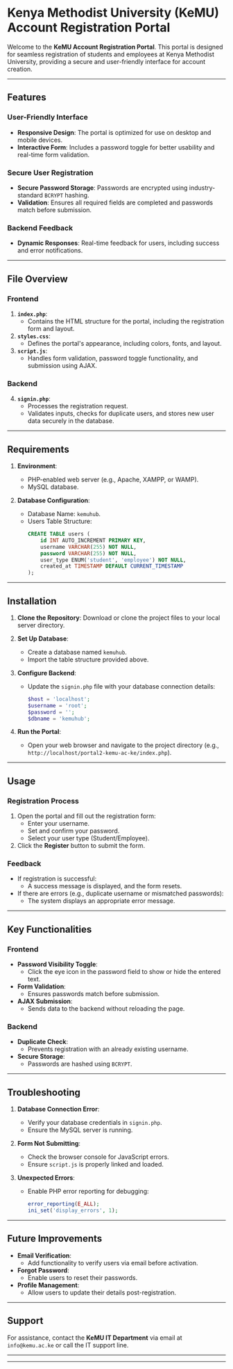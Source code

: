 # Kenya Methodist University (KeMU) Account Registration Portal

Welcome to the **KeMU Account Registration Portal**. This portal is designed for seamless registration of students and employees at Kenya Methodist University, providing a secure and user-friendly interface for account creation.

---

## Features

### User-Friendly Interface
- **Responsive Design**: The portal is optimized for use on desktop and mobile devices.
- **Interactive Form**: Includes a password toggle for better usability and real-time form validation.

### Secure User Registration
- **Secure Password Storage**: Passwords are encrypted using industry-standard `BCRYPT` hashing.
- **Validation**: Ensures all required fields are completed and passwords match before submission.

### Backend Feedback
- **Dynamic Responses**: Real-time feedback for users, including success and error notifications.

---

## File Overview

### Frontend
1. **`index.php`**: 
   - Contains the HTML structure for the portal, including the registration form and layout.
2. **`styles.css`**:
   - Defines the portal's appearance, including colors, fonts, and layout.
3. **`script.js`**:
   - Handles form validation, password toggle functionality, and submission using AJAX.

### Backend
4. **`signin.php`**:
   - Processes the registration request.
   - Validates inputs, checks for duplicate users, and stores new user data securely in the database.

---

## Requirements

1. **Environment**:
   - PHP-enabled web server (e.g., Apache, XAMPP, or WAMP).
   - MySQL database.

2. **Database Configuration**:
   - Database Name: `kemuhub`.
   - Users Table Structure:
     ```sql
     CREATE TABLE users (
         id INT AUTO_INCREMENT PRIMARY KEY,
         username VARCHAR(255) NOT NULL,
         password VARCHAR(255) NOT NULL,
         user_type ENUM('student', 'employee') NOT NULL,
         created_at TIMESTAMP DEFAULT CURRENT_TIMESTAMP
     );
     ```

---

## Installation

1. **Clone the Repository**:
   Download or clone the project files to your local server directory.

2. **Set Up Database**:
   - Create a database named `kemuhub`.
   - Import the table structure provided above.

3. **Configure Backend**:
   - Update the `signin.php` file with your database connection details:
     ```php
     $host = 'localhost';
     $username = 'root';
     $password = '';
     $dbname = 'kemuhub';
     ```

4. **Run the Portal**:
   - Open your web browser and navigate to the project directory (e.g., `http://localhost/portal2-kemu-ac-ke/index.php`).

---

## Usage

### Registration Process
1. Open the portal and fill out the registration form:
   - Enter your username.
   - Set and confirm your password.
   - Select your user type (Student/Employee).
2. Click the **Register** button to submit the form.

### Feedback
- If registration is successful:
  - A success message is displayed, and the form resets.
- If there are errors (e.g., duplicate username or mismatched passwords):
  - The system displays an appropriate error message.

---

## Key Functionalities

### Frontend
- **Password Visibility Toggle**:
  - Click the eye icon in the password field to show or hide the entered text.
- **Form Validation**:
  - Ensures passwords match before submission.
- **AJAX Submission**:
  - Sends data to the backend without reloading the page.

### Backend
- **Duplicate Check**:
  - Prevents registration with an already existing username.
- **Secure Storage**:
  - Passwords are hashed using `BCRYPT`.

---

## Troubleshooting

1. **Database Connection Error**:
   - Verify your database credentials in `signin.php`.
   - Ensure the MySQL server is running.

2. **Form Not Submitting**:
   - Check the browser console for JavaScript errors.
   - Ensure `script.js` is properly linked and loaded.

3. **Unexpected Errors**:
   - Enable PHP error reporting for debugging:
     ```php
     error_reporting(E_ALL);
     ini_set('display_errors', 1);
     ```

---

## Future Improvements

- **Email Verification**:
  - Add functionality to verify users via email before activation.
- **Forgot Password**:
  - Enable users to reset their passwords.
- **Profile Management**:
  - Allow users to update their details post-registration.

---

## Support

For assistance, contact the **KeMU IT Department** via email at ` info@kemu.ac.ke` or call the IT support line.

---
---
